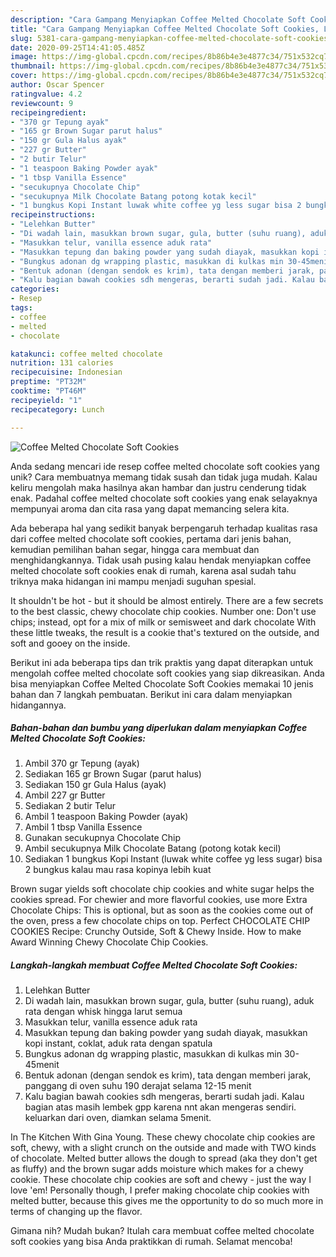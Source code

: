 ```yaml
---
description: "Cara Gampang Menyiapkan Coffee Melted Chocolate Soft Cookies, Lezat"
title: "Cara Gampang Menyiapkan Coffee Melted Chocolate Soft Cookies, Lezat"
slug: 5381-cara-gampang-menyiapkan-coffee-melted-chocolate-soft-cookies-lezat
date: 2020-09-25T14:41:05.485Z
image: https://img-global.cpcdn.com/recipes/8b86b4e3e4877c34/751x532cq70/coffee-melted-chocolate-soft-cookies-foto-resep-utama.jpg
thumbnail: https://img-global.cpcdn.com/recipes/8b86b4e3e4877c34/751x532cq70/coffee-melted-chocolate-soft-cookies-foto-resep-utama.jpg
cover: https://img-global.cpcdn.com/recipes/8b86b4e3e4877c34/751x532cq70/coffee-melted-chocolate-soft-cookies-foto-resep-utama.jpg
author: Oscar Spencer
ratingvalue: 4.2
reviewcount: 9
recipeingredient:
- "370 gr Tepung ayak"
- "165 gr Brown Sugar parut halus"
- "150 gr Gula Halus ayak"
- "227 gr Butter"
- "2 butir Telur"
- "1 teaspoon Baking Powder ayak"
- "1 tbsp Vanilla Essence"
- "secukupnya Chocolate Chip"
- "secukupnya Milk Chocolate Batang potong kotak kecil"
- "1 bungkus Kopi Instant luwak white coffee yg less sugar bisa 2 bungkus kalau mau rasa kopinya lebih kuat"
recipeinstructions:
- "Lelehkan Butter"
- "Di wadah lain, masukkan brown sugar, gula, butter (suhu ruang), aduk rata dengan whisk hingga larut semua"
- "Masukkan telur, vanilla essence aduk rata"
- "Masukkan tepung dan baking powder yang sudah diayak, masukkan kopi instant, coklat, aduk rata dengan spatula"
- "Bungkus adonan dg wrapping plastic, masukkan di kulkas min 30-45menit"
- "Bentuk adonan (dengan sendok es krim), tata dengan memberi jarak, panggang di oven suhu 190 derajat selama 12-15 menit"
- "Kalu bagian bawah cookies sdh mengeras, berarti sudah jadi. Kalau bagian atas masih lembek gpp karena nnt akan mengeras sendiri. keluarkan dari oven, diamkan selama 5menit."
categories:
- Resep
tags:
- coffee
- melted
- chocolate

katakunci: coffee melted chocolate 
nutrition: 131 calories
recipecuisine: Indonesian
preptime: "PT32M"
cooktime: "PT46M"
recipeyield: "1"
recipecategory: Lunch

---
```



![Coffee Melted Chocolate Soft Cookies](https://img-global.cpcdn.com/recipes/8b86b4e3e4877c34/751x532cq70/coffee-melted-chocolate-soft-cookies-foto-resep-utama.jpg)

Anda sedang mencari ide resep coffee melted chocolate soft cookies yang unik? Cara membuatnya memang tidak susah dan tidak juga mudah. Kalau keliru mengolah maka hasilnya akan hambar dan justru cenderung tidak enak. Padahal coffee melted chocolate soft cookies yang enak selayaknya mempunyai aroma dan cita rasa yang dapat memancing selera kita.

Ada beberapa hal yang sedikit banyak berpengaruh terhadap kualitas rasa dari coffee melted chocolate soft cookies, pertama dari jenis bahan, kemudian pemilihan bahan segar, hingga cara membuat dan menghidangkannya. Tidak usah pusing kalau hendak menyiapkan coffee melted chocolate soft cookies enak di rumah, karena asal sudah tahu triknya maka hidangan ini mampu menjadi suguhan spesial.

It shouldn&#39;t be hot - but it should be almost entirely. There are a few secrets to the best classic, chewy chocolate chip cookies. Number one: Don&#39;t use chips; instead, opt for a mix of milk or semisweet and dark chocolate With these little tweaks, the result is a cookie that&#39;s textured on the outside, and soft and gooey on the inside.


Berikut ini ada beberapa tips dan trik praktis yang dapat diterapkan untuk mengolah coffee melted chocolate soft cookies yang siap dikreasikan. Anda bisa menyiapkan Coffee Melted Chocolate Soft Cookies memakai 10 jenis bahan dan 7 langkah pembuatan. Berikut ini cara dalam menyiapkan hidangannya.

<!--inarticleads1-->

##### Bahan-bahan dan bumbu yang diperlukan dalam menyiapkan Coffee Melted Chocolate Soft Cookies:

1. Ambil 370 gr Tepung (ayak)
1. Sediakan 165 gr Brown Sugar (parut halus)
1. Sediakan 150 gr Gula Halus (ayak)
1. Ambil 227 gr Butter
1. Sediakan 2 butir Telur
1. Ambil 1 teaspoon Baking Powder (ayak)
1. Ambil 1 tbsp Vanilla Essence
1. Gunakan secukupnya Chocolate Chip
1. Ambil secukupnya Milk Chocolate Batang (potong kotak kecil)
1. Sediakan 1 bungkus Kopi Instant (luwak white coffee yg less sugar) bisa 2 bungkus kalau mau rasa kopinya lebih kuat


Brown sugar yields soft chocolate chip cookies and white sugar helps the cookies spread. For chewier and more flavorful cookies, use more Extra Chocolate Chips: This is optional, but as soon as the cookies come out of the oven, press a few chocolate chips on top. Perfect CHOCOLATE CHIP COOKIES Recipe: Crunchy Outside, Soft &amp; Chewy Inside. How to make Award Winning Chewy Chocolate Chip Cookies. 

<!--inarticleads2-->

##### Langkah-langkah membuat Coffee Melted Chocolate Soft Cookies:

1. Lelehkan Butter
1. Di wadah lain, masukkan brown sugar, gula, butter (suhu ruang), aduk rata dengan whisk hingga larut semua
1. Masukkan telur, vanilla essence aduk rata
1. Masukkan tepung dan baking powder yang sudah diayak, masukkan kopi instant, coklat, aduk rata dengan spatula
1. Bungkus adonan dg wrapping plastic, masukkan di kulkas min 30-45menit
1. Bentuk adonan (dengan sendok es krim), tata dengan memberi jarak, panggang di oven suhu 190 derajat selama 12-15 menit
1. Kalu bagian bawah cookies sdh mengeras, berarti sudah jadi. Kalau bagian atas masih lembek gpp karena nnt akan mengeras sendiri. keluarkan dari oven, diamkan selama 5menit.


In The Kitchen With Gina Young. These chewy chocolate chip cookies are soft, chewy, with a slight crunch on the outside and made with TWO kinds of chocolate. Melted butter allows the dough to spread (aka they don&#39;t get as fluffy) and the brown sugar adds moisture which makes for a chewy cookie. These chocolate chip cookies are soft and chewy - just the way I love &#39;em! Personally though, I prefer making chocolate chip cookies with melted butter, because this gives me the opportunity to do so much more in terms of changing up the flavor. 

Gimana nih? Mudah bukan? Itulah cara membuat coffee melted chocolate soft cookies yang bisa Anda praktikkan di rumah. Selamat mencoba!
